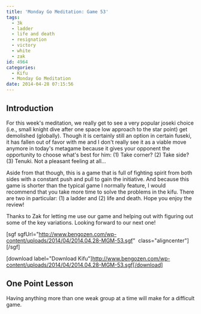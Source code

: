```yaml
---
title: 'Monday Go Meditation: Game 53'
tags:
  - 3k
  - ladder
  - life and death
  - resignation
  - victory
  - white
  - zak
id: 4964
categories:
  - Kifu
  - Monday Go Meditation
date: 2014-04-28 07:15:56
---
```


## Introduction

For this week's meditation, we really get to see a very popular joseki choice (i.e., small knight dive after one space low approach to the star point) get demolished (globally). Though it is certainly still an option in certain fuseki, it has fallen out of favor with me and I don't really see it as a viable move anymore in today's metagame because it gives your opponent the opportunity to choose what's best for him: (1) Take corner? (2) Take side? (3) Tenuki. Not a pleasant feeling at all...

Aside from that though, this is a game that is full of fighting spirit from both sides with a constant push and pull to gain the initiative. And because this game is shorter than the typical game I normally feature, I would recommend that you take more time to solve the problems in the kifu. There are two in particular: (1) a ladder and (2) life and death. Hope you enjoy the review!

Thanks to Zak for letting me use our game and helping out with figuring out some of the key variations. Looking forward to our next one!

[sgf sgfUrl="http://www.bengozen.com/wp-content/uploads/2014/04/2014.04.28-MGM-53.sgf"  class="aligncenter"][/sgf]

[download label="Download Kifu"]http://www.bengozen.com/wp-content/uploads/2014/04/2014.04.28-MGM-53.sgf[/download]

## **One Point Lesson**

Having anything more than one weak group at a time will make for a difficult game.